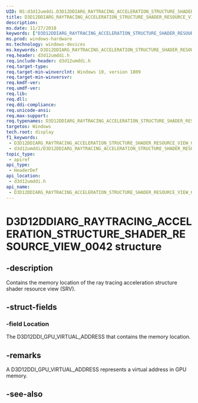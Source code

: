 ```yaml
---
UID: NS:d3d12umddi.D3D12DDIARG_RAYTRACING_ACCELERATION_STRUCTURE_SHADER_RESOURCE_VIEW_0042
title: D3D12DDIARG_RAYTRACING_ACCELERATION_STRUCTURE_SHADER_RESOURCE_VIEW_0042 (d3d12umddi.h)
description: 
ms.date: 11/27/2018
keywords: ["D3D12DDIARG_RAYTRACING_ACCELERATION_STRUCTURE_SHADER_RESOURCE_VIEW_0042 structure"]
ms.prod: windows-hardware
ms.technology: windows-devices
ms.keywords: D3D12DDIARG_RAYTRACING_ACCELERATION_STRUCTURE_SHADER_RESOURCE_VIEW_0042, D3D12DDIARG_RAYTRACING_ACCELERATION_STRUCTURE_SHADER_RESOURCE_VIEW_0042,
req.header: d3d12umddi.h
req.include-header: d3d12umddi.h
req.target-type: 
req.target-min-winverclnt: Windows 10, version 1809
req.target-min-winversvr: 
req.kmdf-ver: 
req.umdf-ver: 
req.lib: 
req.dll: 
req.ddi-compliance: 
req.unicode-ansi: 
req.max-support: 
req.typenames: D3D12DDIARG_RAYTRACING_ACCELERATION_STRUCTURE_SHADER_RESOURCE_VIEW_0042
targetos: Windows
tech.root: display
f1_keywords:
 - D3D12DDIARG_RAYTRACING_ACCELERATION_STRUCTURE_SHADER_RESOURCE_VIEW_0042
 - d3d12umddi/D3D12DDIARG_RAYTRACING_ACCELERATION_STRUCTURE_SHADER_RESOURCE_VIEW_0042
topic_type:
 - apiref
api_type:
 - HeaderDef
api_location:
 - d3d12umddi.h
api_name:
 - D3D12DDIARG_RAYTRACING_ACCELERATION_STRUCTURE_SHADER_RESOURCE_VIEW_0042
---
```


# D3D12DDIARG_RAYTRACING_ACCELERATION_STRUCTURE_SHADER_RESOURCE_VIEW_0042 structure


## -description

Contains the memory location of the ray tracing acceleration structure shader resource view (SRV).

## -struct-fields

### -field Location

The D3D12DDI_GPU_VIRTUAL_ADDRESS that contains the memory location.

## -remarks

A D3D12DDI_GPU_VIRTUAL_ADDRESS represents a virtual address in GPU memory.

## -see-also

